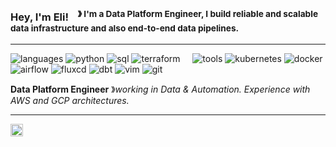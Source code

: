 ### Hey, I'm Eli! &nbsp;&nbsp;<sup> &#12299; I'm a Data Platform Engineer, I build reliable and scalable data infrastructure and also end-to-end data pipelines.</sup>

----

![languages](https://img.shields.io/static/v1?label=&message=languages:&color=111&style=flat-square)
![python](https://img.shields.io/static/v1?logo=python&label=&message=python&color=36465D&logoColor=AAA&style=flat-square&link=)
![sql](https://img.shields.io/static/v1?logo=sql&label=&message=sql&color=36465D&logoColor=AAA&style=flat-square)
![terraform](https://img.shields.io/static/v1?logo=terraform&label=&message=terraform&color=36465D&logoColor=AAA&style=flat-square)
&nbsp;&nbsp;&nbsp;
![tools](https://img.shields.io/static/v1?label=&message=tools:&color=111&style=flat-square)
![kubernetes](https://img.shields.io/static/v1?logo=kubernetes&label=&message=kubernetes&color=36465D&logoColor=AAA&style=flat-square)
![docker](https://img.shields.io/static/v1?logo=docker&label=&message=docker&color=36465D&logoColor=AAA&style=flat-square)
![airflow](https://img.shields.io/static/v1?logo=airflow&label=&message=airflow&color=36465D&logoColor=AAA&style=flat-square)
![fluxcd](https://img.shields.io/static/v1?logo=fluxcd&label=&message=fluxcd&color=36465D&logoColor=AAA&style=flat-square)
![dbt](https://img.shields.io/static/v1?logo=dbt&label=&message=dbt&color=36465D&logoColor=AAA&style=flat-square)
![vim](https://img.shields.io/static/v1?logo=vim&label=&message=vim&color=36465D&logoColor=AAA&style=flat-square)
![git](https://img.shields.io/static/v1?logo=git&label=&message=git&color=36465D&logoColor=AAA&style=flat-square)

**Data Platform Engineer** &#12299;_working in Data & Automation. Experience with AWS and GCP architectures._
<br/>


----

<a href="https://linkedin.com/in/eliyarson">
  <img align="left" alt="LinkedIn" width="20px" src="https://simpleicons.now.sh/linkedin/495f7e" />
</a>


